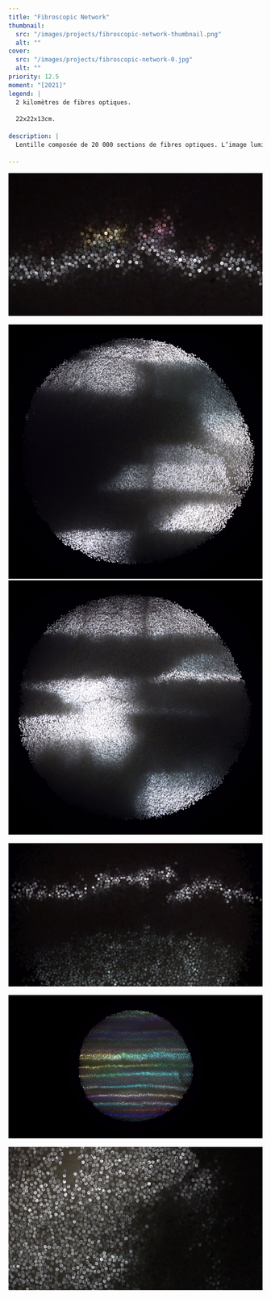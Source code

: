 ```yaml
---
title: "Fibroscopic Network"
thumbnail:
  src: "/images/projects/fibroscopic-network-thumbnail.png"
  alt: ""
cover:
  src: "/images/projects/fibroscopic-network-0.jpg"
  alt: ""
priority: 12.5
moment: "[2021]"
legend: |
  2 kilomètres de fibres optiques.
  
  22x22x13cm.

description: |
  Lentille composée de 20 000 sections de fibres optiques. L’image lumieuse semble pixellisée par la disposition des fibres. Elle est brouillée. La décomposition produite par les sections de fibre, ne laisse apparaître qu’une abstraction de mouvements colorés.

---
```


![](/images/projects/fibroscopic-network-1.jpg)

![](/images/projects/fibroscopic-network-2.jpg)
![](/images/projects/fibroscopic-network-3.jpg)

![](/images/projects/fibroscopic-network-4.jpg)

![](/images/projects/fibroscopic-network-5.jpg)

![](/images/projects/fibroscopic-network-6.jpg)